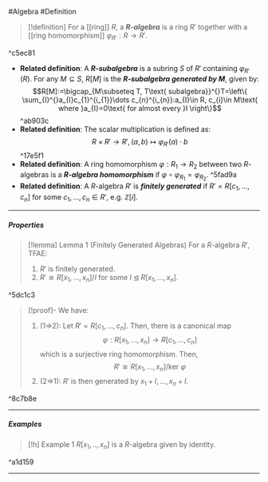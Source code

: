 #Algebra #Definition 

> [!definition]
> For a [[ring]] $R$, a ***$R$-algebra*** is a ring $R'$ together with a [[ring homomorphism]] $\varphi_{R'}:R\to R'$.

^c5ec81

- **Related definition**: A ***$R$-subalgebra*** is a subring $S$ of $R'$ containing $\varphi_{R'}(R)$. For any $M\subseteq S$, $R[M]$ is the ***$R$-subalgebra generated by $M$***, given by: $$R[M]:=\bigcap_{M\subseteq T, T\text{ subalgebra}}^{}T=\left\{  \sum_{I}^{}a_{I}c_{1}^{i_{1}}\dots c_{n}^{i_{n}}:a_{I}\in R, c_{i}\in M\text{ where }a_{I}=0\text{ for almost every }I  \right\}$$ ^ab903c
- **Related definition**: The scalar multiplication is defined as: $$R\times R'\to R',(a,b)\mapsto \varphi_{R'}(a)\cdot b$$ ^17e5f1
- **Related definition**: A ring homomorphism $\varphi:R_{1}\to R_{2}$ between two $R$-algebras is a ***$R$-algebra homomorphism*** if $\varphi \circ\varphi_{R_{1}}=\varphi_{R_{2}}$. ^5fad9a
- **Related definition**: A $R$-algebra $R'$ is ***finitely generated*** if $R'=R[c_{1},\dots,c_{n}]$ for some $c_{1},\dots,c_{n}\in R'$, e.g. $\mathbb{Z}[i]$.
---
##### Properties
> [!lemma] Lemma 1 (Finitely Generated Algebras)
> For a $R$-algebra $R'$, TFAE:
> 1. $R'$ is finitely generated.
> 2. $R'\cong R[x_{1},\dots,x_{n}] / I$ for some $I\unlhd R[x_{1},\dots,x_{n}]$.

^5dc1c3

> [!proof]-
> We have:
> 1. (1=>2): Let $R'=R[c_{1},\dots,c_{n}]$. Then, there is a canonical map $$\varphi:R[x_{1},\dots,x_{n}] \to R[c_{1},\dots,c_{n}]$$which is a surjective ring homomorphism. Then, $$R'\cong R[x_{1},\dots,x_{n}] /\text{ker }\varphi$$
> 2. (2=>1): $R'$ is then generated by $x_{1}+I,\dots,x_{n}+I$.

^8c7b8e

---
##### Examples
> [!h] Example 1
> $R[x_{1},..,x_{n}]$ is a $R$-algebra given by identity. 

^a1d159

---